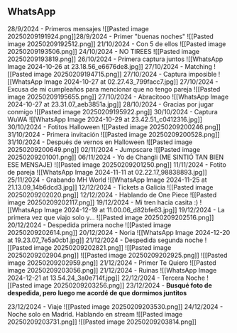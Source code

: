 
## WhatsApp

28/9/2024 - Primeros mensajes
![[Pasted image 20250209191924.png]]28/9/2024 - Primer "buenas noches"
![[Pasted image 20250209192512.png]]
21/10/2024 - Con 5 de ellos
![[Pasted image 20250209193506.png]]
24/10/2024 - NO TIREES
![[Pasted image 20250209193819.png]]
26/10/2024 - Primera captura juntos
![[WhatsApp Image 2024-10-26 at 23.18.56_e6676de8.jpg]]
27/10/2024 - Matching
![[Pasted image 20250209194715.png]]
27/10/2024 - Captura imposible
![[WhatsApp Image 2024-10-27 at 02.27.43_799facc7.jpg]]
27/10/2024 - Excusa de mi cumpleaños para mencionar que no tengo pareja
![[Pasted image 20250209195655.png]]
27/10/2024 - Abracitooo
![[WhatsApp Image 2024-10-27 at 23.31.07_aeb3851a.jpg]]
28/10/2024 - Gracias por jugar conmigo
![[Pasted image 20250209195922.png]]
30/10/2024 - Captura WuWA
![[WhatsApp Image 2024-10-29 at 23.42.51_c0412316.jpg]]
30/10/2024 - Fotitos Halloween
![[Pasted image 20250209200246.png]]
31/10/2024 - Primera invitación
![[Pasted image 20250209200528.png]]
31/10/2024 - Después de vernos en Halloween
![[Pasted image 20250209200649.png]]
02/11/2024 - Jumpscare
![[Pasted image 20250209201001.png]]
06/11/2024 - Yo de Changli (ME SINTIÓ TAN BIEN ESE MENSAJE)
![[Pasted image 20250209201250.png]]
11/11/2024 - Fotito de pareja
![[WhatsApp Image 2024-11-11 at 02.22.17_98838893.jpg]]
25/11/2024 - Grabando MH World
![[WhatsApp Image 2024-11-25 at 21.13.09_14b6dcd3.jpg]]
12/12/2024 - Tickets a Galicia
![[Pasted image 20250209202020.png]]
12/12/2024 - Hablando de One Piece
![[Pasted image 20250209202117.png]]
19/12/2024 - Mi tren hacia casita :)
![[WhatsApp Image 2024-12-19 at 11.00.06_d82bfe63.jpg]]
19/12/2024 - La primera vez que viajo solo y...
![[Pasted image 20250209202516.png]]
20/12/2024 - Despedida primera noche
![[Pasted image 20250209202614.png]]
20/12/2024 - Noria
![[WhatsApp Image 2024-12-20 at 19.23.07_7e5a0cb1.jpg]]
21/12/2024 - Despedida segunda noche
![[Pasted image 20250209202821.png]]
![[Pasted image 20250209202904.png]]
![[Pasted image 20250209202925.png]]
![[Pasted image 20250209202959.png]]
21/12/2024 - Primer Te Quiero
![[Pasted image 20250209203056.png]]
21/12/2024 - Ruinas
![[WhatsApp Image 2024-12-21 at 13.54.24_3a0e714f.jpg]]
22/12/2024 - Tercera Noche
![[Pasted image 20250209203256.png]]
23/12/2024 - **Busqué foto de despedida, pero luego me acordé de que dormimos juntitos**

23/12/2024 - Viaje
![[Pasted image 20250209203530.png]]
24/12/2024 - Noche solo en Madrid. Hablando en stream
![[Pasted image 20250209203731.png]]
![[Pasted image 20250209203814.png]]
